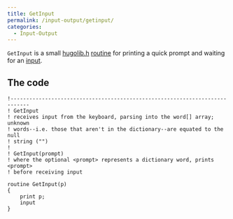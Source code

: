```yaml
---
title: GetInput
permalink: /input-output/getinput/
categories: 
  - Input-Output
---
```


`GetInput` is a small [hugolib.h](library/hugolib.h/)
[routine](routines/) for printing a quick prompt and waiting
for an [input](input-output/input/).

## The code

    !----------------------------------------------------------------------------
    ! GetInput
    ! receives input from the keyboard, parsing into the word[] array; unknown
    ! words--i.e. those that aren't in the dictionary--are equated to the null
    ! string ("")
    !
    ! GetInput(prompt)
    ! where the optional <prompt> represents a dictionary word, prints <prompt>
    ! before receiving input

    routine GetInput(p)
    {
        print p;
        input
    }

